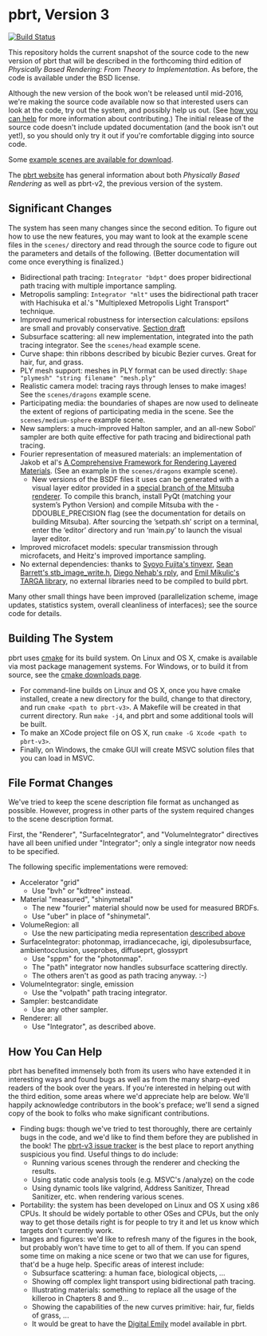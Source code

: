 pbrt, Version 3
===============

[![Build Status](https://travis-ci.org/mmp/pbrt-v3.svg?branch=master)](https://travis-ci.org/mmp/pbrt-v3)

This repository holds the current snapshot of the source code to the new
version of pbrt that will be described in the forthcoming third edition of
*Physically Based Rendering: From Theory to Implementation*.  As before,
the code is available under the BSD license.

Although the new version of the book won't be released until mid-2016,
we're making the source code available now so that interested users can
look at the code, try out the system, and possibly help us out. (See [how
you can help](#how-you-can-help) for more information about contributing.)
The initial release of the source code doesn't include updated
documentation (and the book isn't out yet!), so you should only try it out
if you're comfortable digging into source code.

Some [example scenes are available for
download](http://pbrt.org/pbrt-v3-scenes.tar.bz2).

The [pbrt website](http://pbrt.org) has  general information about
both *Physically Based Rendering* as well as pbrt-v2, the previous version
of the system.

Significant Changes
-------------------

The system has seen many changes since the second edition. To figure out
how to use the new features, you may want to look at the example scene
files in the `scenes/` directory and read through the source code to figure
out the parameters and details of the following. (Better documentation will
come once everything is finalized.)

* Bidirectional path tracing: `Integrator "bdpt"` does proper bidirectional
  path tracing with multiple importance sampling.
* Metropolis sampling: `Integrator "mlt"` uses the bidirectional path
  tracer with Hachisuka et al.'s "Multiplexed Metropolis Light Transport"
  technique.
* Improved numerical robustness for intersection calculations: epsilons are
  small and provably conservative. [Section
  draft](http://pbrt.org/fp-error-section.pdf)
* Subsurface scattering: all new implementation, integrated into the path
  tracing integrator.  See the `scenes/head` example scene.
* Curve shape: thin ribbons described by bicubic Bezier curves. Great for
  hair, fur, and grass.
* PLY mesh support: meshes in PLY format can be used directly: `Shape
  "plymesh" "string filename" "mesh.ply"`
* Realistic camera model: tracing rays through lenses to make images! See
  the `scenes/dragons` example scene.
* Participating media: the boundaries of shapes are now used to delineate
  the extent of regions of participating media in the scene.  See the
  `scenes/medium-sphere` example scene.
* New samplers: a much-improved Halton sampler, and an all-new Sobol'
  sampler are both quite effective for path tracing and bidirectional path
  tracing.
* Fourier representation of measured materials: an implementation of Jakob
  et al's [A Comprehensive Framework for Rendering Layered
  Materials](http://www.cs.cornell.edu/projects/layered-sg14/). (See an
  example in the `scenes/dragons` example scene).
  * New versions of the BSDF files it uses can be generated with a visual
    layer editor provided in a [special branch of the Mitsuba renderer](https://www.mitsuba-renderer.org/repos/mitsuba.git/files/layered-0.5.1).
    To compile this branch, install PyQt (matching your system’s
    Python Version) and compile Mitsuba with the -DDOUBLE_PRECISION flag
    (see the documentation for details on building Mitsuba). After sourcing
    the ’setpath.sh’ script on a terminal, enter the ‘editor’ directory and
    run ‘main.py’ to launch the visual layer editor.
* Improved microfacet models: specular transmission through microfacets,
  and Heitz's improved importance sampling.
* No external dependencies: thanks to
[Syoyo Fujita's tinyexr](https://github.com/syoyo/tinyexr),
[Sean Barrett's stb_image_write.h](https://github.com/nothings/stb),
[Diego Nehab's rply](http://www.impa.br/~diego/software/rply),
and [Emil Mikulic's TARGA library](http://dmr.ath.cx/gfx/targa/), no
  external libraries need to be compiled to build pbrt.

Many other small things have been improved (parallelization scheme, image
updates, statistics system, overall cleanliness of interfaces); see the
source code for details.

Building The System
-------------------

pbrt uses [cmake](http://www.cmake.org/) for its build system.  On Linux
and OS X, cmake is available via most package management systems.  For
Windows, or to build it from source, see the [cmake downloads
page](http://www.cmake.org/download/).

* For command-line builds on Linux and OS X, once you have cmake installed,
create a new directory for the build, change to that directory, and run
`cmake <path to pbrt-v3>`. A Makefile will be created in that
current directory.  Run `make -j4`, and pbrt and some additional tools will
be built.
* To make an XCode project file on OS X, run `cmake -G Xcode <path to
pbrt-v3>`.
* Finally, on Windows, the cmake GUI will create MSVC solution files that
you can load in MSVC.

File Format Changes
-------------------

We've tried to keep the scene description file format as unchanged as
possible.  However, progress in other parts of the system required changes
to the scene description format.

First, the "Renderer", "SurfaceIntegrator", and "VolumeIntegrator"
directives have all been unified under "Integrator"; only a single
integrator now needs to be specified.

The following specific implementations were removed:

* Accelerator "grid"
  * Use "bvh" or "kdtree" instead.
* Material "measured", "shinymetal"
  * The new "fourier" material should now be used for measured BRDFs.
  * Use "uber" in place of "shinymetal".
* VolumeRegion: all
  * Use the new participating media representation [described above](#significant-changes)
* SurfaceIntegrator: photonmap, irradiancecache, igi, dipolesubsurface,
  ambientocclusion, useprobes, diffuseprt, glossyprt
  * Use "sppm" for the "photonmap".
  * The "path" integrator now handles subsurface scattering directly.
  * The others aren't as good as path tracing anyway. :-)
* VolumeIntegrator: single, emission
  * Use the "volpath" path tracing integrator.
* Sampler: bestcandidate
  * Use any other sampler.
* Renderer: all
  * Use "Integrator", as described above.

How You Can Help
----------------

pbrt has benefited immensely both from its users who have extended it in
interesting ways and found bugs as well as from the many sharp-eyed readers
of the book over the years.  If you're interested in helping out with the
third edition, some areas where we'd appreciate help are below.  We'll
happily acknowledge contributors in the book's preface; we'll send a signed
copy of the book to folks who make significant contributions.

* Finding bugs: though we've tried to test thoroughly,
there are certainly bugs in the code, and we'd like to find them before
they are published in the book! The
[pbrt-v3 issue tracker](https://github.com/mmp/pbrt-v3/issues) is the best
place to report anything suspicious you find.  Useful things to do include:
  * Running various scenes through the renderer and checking the results.
  * Using static code analysis tools (e.g. MSVC's /analyze) on the code
  * Using dynamic tools like valgrind, Address Sanitizer, Thread Sanitizer,
    etc. when rendering various scenes.
* Portability: the system has been developed on Linux and OS X using x86
CPUs. It should be widely portable to other OSes and CPUs, but the only way
to get those details right is for people to try it and let us know which
targets don't currently work.
* Images and figures: we'd like to refresh many of the figures in the book,
but probably won't have time to get to all of them. If you can spend some
time on making a nice scene or two that we can use for figures, that'd be a
huge help. Specific areas of interest include:
  * Subsurface scattering: a human face, biological objects, ...
  * Showing off complex light transport using bidirectional path
  tracing.
  * Illustrating materials: something to replace all the usage of the
  killeroo in Chapters 8 and 9...
  * Showing the capabilities of the new curves primitive: hair, fur, fields
  of grass, ...
  * It would be great to have the [Digital
  Emily](http://gl.ict.usc.edu/Research/DigitalEmily2) model available in pbrt.

